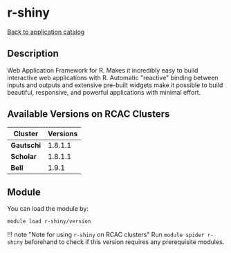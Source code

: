 # r-shiny

[Back to application catalog](../app_catalog.md)

## Description
Web Application Framework for R. Makes it incredibly easy to build interactive web applications with R. Automatic "reactive" binding between inputs and outputs and extensive pre-built widgets make it possible to build beautiful, responsive, and powerful applications with minimal effort.

## Available Versions on RCAC Clusters
|Cluster|Versions|
|---|---|
|**Gautschi**|1.8.1.1|
|**Scholar**|1.8.1.1|
|**Bell**|1.9.1|

## Module
You can load the module by:

```bash
module load r-shiny/version
```

!!! note "Note for using `r-shiny` on RCAC clusters"
    Run `module spider r-shiny` beforehand to check if this version requires any prerequisite modules.
